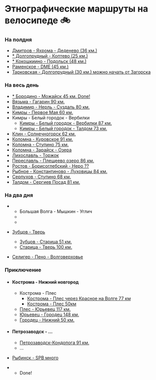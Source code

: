 # Этнографические маршруты на велосипеде 🚲

### На полдня
- [Дмитров - Яхрома - Деденево (36 км.)](https://www.strava.com/routes/15133399)
- [* Долгопрудный - Коптево (25 км.)](https://www.strava.com/routes/18523786)
- [* Кокошкиино - Подольск (48 км.)](https://www.strava.com/routes/16639737)
- [Раменское - DME (45 км.)](https://www.strava.com/routes/16639672) 
- [Тарковская - Долгопрудный (30 км.) можно начать от Загорска](https://www.strava.com/routes/18523928)


### На весь день

- [* Бородино - Можайск 45 км. Done!](https://www.strava.com/routes/15133081)
- [Вязьма - Гагарин 90 км. ](https://www.strava.com/routes/16767454)
- [Владимир - Нерль - Суздаль 80 км.](https://www.strava.com/routes/15129863)
- [Кимры - Первое Мая 60 км.](https://www.strava.com/routes/16638214)
- Кимры - Белый городок - Вербилки
  - [Кимры - Белый городок - Вербилки 87 км.](https://www.strava.com/routes/16638108) 
  - [Кимры - Белый городок - Талдом 73 км.](https://www.strava.com/routes/15132567)
- [Клин - Солнечногорск 62 км.](https://www.strava.com/routes/15129680)
- [Коломна - Куровское 91 км.](kolomna-kurovskoe.md)
- [Коломна - Ступино 75 км. ](kolomna-stupino.md)
- [Коломна - Зарайск - Озера](https://www.strava.com/routes/15132167)
- [Лихославль - Торжок](https://www.strava.com/routes/15130089)
- [Переславль - Плещеево озеро 86 км.](https://www.strava.com/routes/15129981)
- [Ростов - Борисоглебский - Неро ?? ](https://www.strava.com/routes/15129947)
- [Рыбное - Константиново - Луховицы 84 км.](https://www.strava.com/routes/15198844) 
- [Серпухов - Ступино 68 км. ](stupino-serpuhov.md)
- [Талдом - Сергиев Посад 81 км. ](https://www.strava.com/routes/16638140)



### На два дня
- * Большая Волга - Мышкин - Углич
  - [](-)
  - [](-)

- [Зубцов - Тверь ](tver-staritsa-zubtsov.md)
  - [Зубцов - Старица 51 км.](https://www.strava.com/routes/16625854)
  - [Старица - Тверь 100 км.]( - )

- [Селигер - Пено - Волговерховье](https://www.strava.com/routes/15130341)

### Приключение

- #### Кострома - Нижний новгород
  - Кострома - Плес
    - [Кострома - Плес через Красное на Волге 77 км](https://www.strava.com/routes/17328744)
    - [Кострома - Плес 50км](https://www.strava.com/routes/17328589)
  - [Плес - Юрьевец 117 км.](https://www.strava.com/routes/17329026)
  - [Юрьевец - Городец 148 км.](https://www.strava.com/routes/17329137)
  - [Городец - Нижний 50 км.](https://www.strava.com/routes/17329153) 


- #### Петрозаводск - ...
  - [Петрозаводск-Кондопога 91 км.](https://www.strava.com/routes/17409938)
  - ...
- [Рыбинск - SPB много]()

* - Done!

